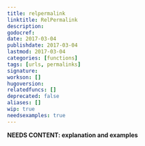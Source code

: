 ```yaml
---
title: relpermalink
linktitle: RelPermalink
description:
godocref:
date: 2017-03-04
publishdate: 2017-03-04
lastmod: 2017-03-04
categories: [functions]
tags: [urls, permalinks]
signature:
workson: []
hugoversion:
relatedfuncs: []
deprecated: false
aliases: []
wip: true
needsexamples: true
---
```


**NEEDS CONTENT: explanation and examples**